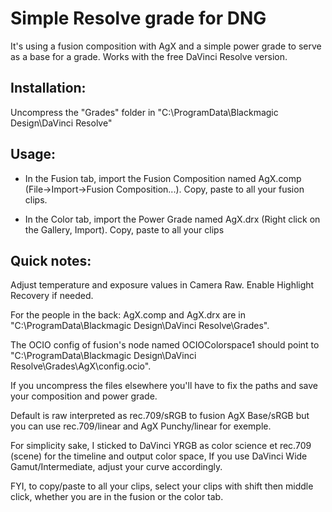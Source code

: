 # Simple Resolve grade for DNG 

It's using a fusion composition with AgX and a simple power grade to serve as a base for a grade.
Works with the free DaVinci Resolve version. 

## Installation:
Uncompress the "Grades" folder in "C:\ProgramData\Blackmagic Design\DaVinci Resolve\"

## Usage:

- In the Fusion tab, import the Fusion Composition named AgX.comp (File->Import->Fusion Composition...). Copy, paste to all your fusion clips.

- In the Color tab, import the Power Grade named AgX.drx (Right click on the Gallery, Import). Copy, paste to all your clips 

## Quick notes: 

Adjust temperature and exposure values in Camera Raw. Enable Highlight Recovery if needed.

For the people in the back: AgX.comp and AgX.drx are in "C:\ProgramData\Blackmagic Design\DaVinci Resolve\Grades".

The OCIO config of fusion's node named OCIOColorspace1 should point to "C:\ProgramData\Blackmagic Design\DaVinci Resolve\Grades\AgX\config.ocio".

If you uncompress the files elsewhere you'll have to fix the paths and save your composition and power grade.

Default is raw interpreted as rec.709/sRGB to fusion AgX Base/sRGB but you can use rec.709/linear and AgX Punchy/linear for exemple.

For simplicity sake, I sticked to DaVinci YRGB as color science et rec.709 (scene) for the timeline and output color space, If you use DaVinci Wide Gamut/Intermediate, adjust your curve accordingly.

FYI, to copy/paste to all your clips, select your clips with shift then middle click, whether you are in the fusion or the color tab.

